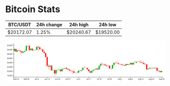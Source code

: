 # Bitcoin Stats

BTC/USDT|24h change|24h high|24h low|
|---|---|---|---|
|$20172.07|1.25%|$20240.67|$19520.00|

<img src="./chart.svg">
